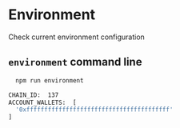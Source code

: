 # Environment

Check current environment configuration

## `environment` command line

```bash
  npm run environment
```

```bash
CHAIN_ID:  137
ACCOUNT_WALLETS:  [
  '0xffffffffffffffffffffffffffffffffffffffff'
]
```

